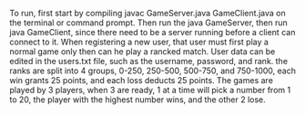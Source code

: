 To run, first start by compiling javac GameServer.java GameClient.java on the terminal or command prompt. Then run the java GameServer, then run java GameClient, since there need to be a server running before a client can connect to it.
When registering a new user, that user must first play a normal game only then can he play a rancked match.
User data can be edited in the users.txt file, such as the username, password, and rank.
the ranks are split into 4 groups, 0-250, 250-500, 500-750, and 750-1000, each win grants 25 points, and each loss deducts 25 points.
The games are played by 3 players, when 3 are ready, 1 at a time will pick a number from 1 to 20, the player with the highest number wins, and the other 2 lose.